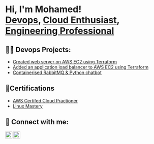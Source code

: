 <h1>Hi, I'm Mohamed! <br/><a href="https://github.com/mo-hakim">Devops</a>, <a href="https://www.linkedin.com/in/mohamed-abdihakim/">Cloud Enthusiast</a>, <a href="https://www.linkedin.com/in/mohamed-abdihakim">Engineering Professional</a></h1>

<h2>👨‍💻 Devops Projects:</h2>

 - [Created web server on AWS EC2 using Terraform](https://github.com/mo-hakim/AWS-EC2-web-server-using-Terraform-)
 - [Added an application load balancer to AWS EC2 using Terraform](https://github.com/mo-hakim/Add-an-application-load-balancer-to-AWS-EC2-using-Terraform)
 - [Containerised RabbitMQ & Python chatbot](https://github.com/mo-hakim/rabbitmq-dockerization)

<h2>🧾Certifications</h2>

- [AWS Certifed Cloud Practioner](https://www.credly.com/badges/dcd125f9-3cc9-4ff9-8c85-6d2279d57314/linked_in_profile)
- [Linux Mastery](https://www.udemy.com/course/linux-mastery/)

<h2> 🤳 Connect with me:</h2>


[<img align="left" alt="Mo-hakim | LinkedIn" width="22px" src="https://cdn.jsdelivr.net/npm/simple-icons@v3/icons/linkedin.svg" />][linkedin]
[<img align="left" alt="Mo-hakim | Instagram" width="22px" src="https://cdn.jsdelivr.net/npm/simple-icons@v3/icons/instagram.svg" />][instagram]

[twitter]: https://twitter.com/
[youtube]: https://www.youtube.com/
[instagram]: https://www.instagram.com/cutclears/
[linkedin]: https://linkedin.com/in/mohamed-abdihakim

<!--
**joshmadakor1/joshmadakor1** is a ✨ _special_ ✨ repository because its `README.md` (this file) appears on your GitHub profile.

Here are some ideas to get you started:

- 🔭 I’m currently working on ...
- 🌱 I’m currently learning ...
- 👯 I’m looking to collaborate on ...
- 🤔 I’m looking for help with ...
- 💬 Ask me about ...
- 📫 How to reach me: ...
- 😄 Pronouns: ...
- ⚡ Fun fact: ...
-->

